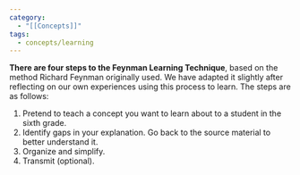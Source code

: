 ```yaml
---
category:
  - "[[Concepts]]"
tags:
  - concepts/learning
---
```


**There are four steps to the Feynman Learning Technique**, based on the method Richard Feynman originally used. We have adapted it slightly after reflecting on our own experiences using this process to learn. The steps are as follows:

1. Pretend to teach a concept you want to learn about to a student in the sixth grade.
2. Identify gaps in your explanation. Go back to the source material to better understand it.
3. Organize and simplify.
4. Transmit (optional).